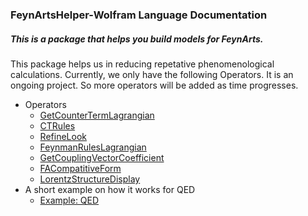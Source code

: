 ### FeynArtsHelper-Wolfram Language Documentation
##### This is a package that helps you build models for FeynArts.

This package helps us in reducing repetative phenomenological calculations. Currently, we only have the following Operators. It is an ongoing project. So more operators will be added as time progresses.

<ul class="dropdown">
   <li>
    <a>Operators</a>
    <ul class="sub_menu">
     <li>
      <a href="Operators/GetCounterTermLagrangian.md"><span class="dropdownPad">GetCounterTermLagrangian</span></a>
     </li>
      <li>
      <a href="Operators/CTRules.ipynb"><span class="dropdownPad">CTRules</span></a>
     </li>
     <li>
      <a href="Operators/RefineLook.ipynb"><span class="dropdownPad">RefineLook</span></a>
     </li>
     <li>
      <a href="Operators/FeynmanRulesLagrangian.ipynb"><span class="dropdownPad">FeynmanRulesLagrangian</span></a>
     </li>
     <li>
       <a href="Operators/GetCouplingVectorCoefficient.ipynb"><span class="dropdownPad">GetCouplingVectorCoefficient</span></a>
     </li>
     <li>
       <a href="Operators/FACompatitiveForm.ipynb"><span class="dropdownPad">FACompatitiveForm</span></a>
     </li>
     <li>
       <a href="Operators/LorentzStructureDisplay.ipynb"><span class="dropdownPad">LorentzStructureDisplay</span></a>
     </li>
    </ul>
   </li>
   <li>
    <a>A short example on how it works for QED</a>
    <ul class="sub_menu">
     <li>
      <a href="qed.pdf"><span class="dropdownPad">Example: QED</span></a>
     </li>
    </ul>
   </li>
  </ul>
